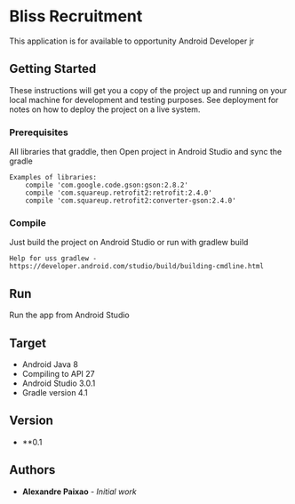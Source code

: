 # Bliss Recruitment

This application is for available to opportunity Android Developer jr

## Getting Started

These instructions will get you a copy of the project up and running on your local machine for development and testing purposes. See deployment for notes on how to deploy the project on a live system.

### Prerequisites

All libraries that graddle, then Open project in Android Studio and sync the gradle

```
Examples of libraries:
    compile 'com.google.code.gson:gson:2.8.2'
    compile 'com.squareup.retrofit2:retrofit:2.4.0'
    compile 'com.squareup.retrofit2:converter-gson:2.4.0'
```

### Compile

Just build the project on Android Studio or run with gradlew build

```
Help for uss gradlew - https://developer.android.com/studio/build/building-cmdline.html
```

## Run

Run the app from Android Studio


## Target

 * Android Java 8
 * Compiling to API 27
 * Android Studio 3.0.1
 * Gradle version 4.1

## Version

* **0.1

## Authors

* **Alexandre Paixao** - *Initial work*

